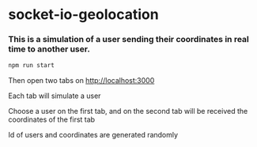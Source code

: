 # socket-io-geolocation

### This is a simulation of a user sending their coordinates in real time to another user.

```javascript
npm run start
```

Then open two tabs on [http://localhost:3000](http://localhost:3000)

Each tab will simulate a user

Choose a user on the first tab, and on the second tab will be received the coordinates of the first tab

Id of users and coordinates are generated randomly

